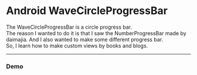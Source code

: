 # Android WaveCircleProgressBar
The WaveCircleProgressBar is a circle progress bar.</br>
The reason I wanted to do it is that I saw the NumberProgressBar made by daimajia. And I also wanted to make some different progress bar.</br>
So, I learn how to make custom views by books and blogs.</br> 

---
### Demo

